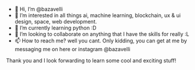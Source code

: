 - 👋 Hi, I’m @bazavelli
- 👀 I’m interested in all things ai, machine learning, blockchain, ux & ui design, space, web development.
- 🌱 I’m currently learning python :D
- 💞️ I’m looking to collaborate on anything that I have the skills for really :L
- 📫 How to reach me? well you cant. Only kidding, you can get at me by messaging me on here or instagram @bazavelli

Thank you and I look forwarding to learn some cool and exciting stuff!

<!---
bazavelli/bazavelli is a ✨ special ✨ repository because its `README.md` (this file) appears on your GitHub profile.
You can click the Preview link to take a look at your changes.
--->
